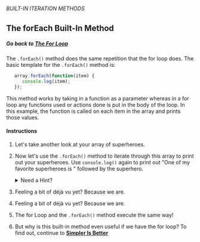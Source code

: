 ###### BUILT-IN ITERATION METHODS
## The forEach Built-In Method

##### Go back to [**The For Loop**](../ayesha/exercise2.md) 

The `.forEach()` method does the same repetition that the for loop does.
The basic template for the `.forEach()` method is:

```javascript
   array.forEach(function(item) {
      console.log(item);
   });
```
This method works by taking in a function as a parameter whereas in a for loop any functions used or actions done is put in the body of the loop. In this example, the function is called on each item in the array and prints those values. 

#### Instructions
1. Let's take another look at your array of superheroes. 
2. Now let's use the `.forEach()` method to iterate through this array to print out your superheroes. Use `console.log()` again to print out "One of my favorite superheroes is " followed by the superhero.
	<details>
		<summary>Need a Hint?</summary>
		<pre><code class = "language-javascript">
	superheroes.forEach(function(superhero) {
		console.log(superhero);
	});
		</code></pre>
	</details>

3. Feeling a bit of déjà vu yet? Because we are.
3. Feeling a bit of déjà vu yet? Because we are.
4. The for Loop and the `.forEach()` method execute the same way! 
5. But why is this built-in method even useful if we have the for loop? To find out, continue to [**Simpler Is Better**](../ayesha/exercise4.md)  

